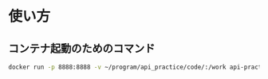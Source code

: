 # 使い方

## コンテナ起動のためのコマンド
```sh
docker run -p 8888:8888 -v ~/program/api_practice/code/:/work api-practice
```